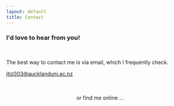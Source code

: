 ```yaml
---
layout: default
title: Contact
---
```

<h3 class="text-primary">I'd love to hear from you!</h3><br>

The best way to contact me is via email, which I frequently check.

<span><i class="fa fa-envelope"></i><a href="mailto:jtiz003@aucklanduni.ac.nz" target="_blank"> jtiz003@aucklanduni.ac.nz</a></span><br><br>



<!-- <span><i class="fa fa-phone"></i>+64 22 6556048</span><br><br> -->

<!-- <span><b>Mailing Address</b><br>
Private Bag ####<br>
Auckland Mail Centre<br>
Auckland ####<br>
New Zealand<br>
</span> -->

<div class="d-block d-sm-none" style="text-align: center;"><br>
  or find me online ... <br>
</div>